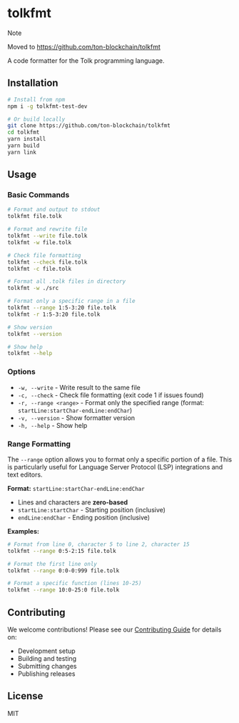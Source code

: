 # tolkfmt

> [!NOTE]
> Moved to https://github.com/ton-blockchain/tolkfmt

A code formatter for the Tolk programming language.

## Installation

```bash
# Install from npm
npm i -g tolkfmt-test-dev

# Or build locally
git clone https://github.com/ton-blockchain/tolkfmt
cd tolkfmt
yarn install
yarn build
yarn link
```

## Usage

### Basic Commands

```bash
# Format and output to stdout
tolkfmt file.tolk

# Format and rewrite file
tolkfmt --write file.tolk
tolkfmt -w file.tolk

# Check file formatting
tolkfmt --check file.tolk
tolkfmt -c file.tolk

# Format all .tolk files in directory
tolkfmt -w ./src

# Format only a specific range in a file
tolkfmt --range 1:5-3:20 file.tolk
tolkfmt -r 1:5-3:20 file.tolk

# Show version
tolkfmt --version

# Show help
tolkfmt --help
```

### Options

- `-w, --write` - Write result to the same file
- `-c, --check` - Check file formatting (exit code 1 if issues found)
- `-r, --range <range>` - Format only the specified range (format: `startLine:startChar-endLine:endChar`)
- `-v, --version` - Show formatter version
- `-h, --help` - Show help

### Range Formatting

The `--range` option allows you to format only a specific portion of a file.
This is particularly useful for Language Server Protocol (LSP) integrations and text editors.

**Format:** `startLine:startChar-endLine:endChar`

- Lines and characters are **zero-based**
- `startLine:startChar` - Starting position (inclusive)
- `endLine:endChar` - Ending position (inclusive)

**Examples:**

```bash
# Format from line 0, character 5 to line 2, character 15
tolkfmt --range 0:5-2:15 file.tolk

# Format the first line only
tolkfmt --range 0:0-0:999 file.tolk

# Format a specific function (lines 10-25)
tolkfmt --range 10:0-25:0 file.tolk
```

## Contributing

We welcome contributions! Please see our [Contributing Guide](CONTRIBUTING.md) for details on:

- Development setup
- Building and testing
- Submitting changes
- Publishing releases

## License

MIT
